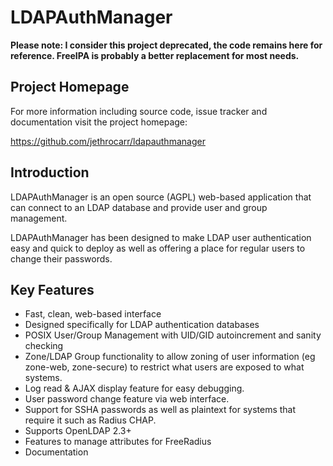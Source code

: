 # LDAPAuthManager

**Please note: I consider this project deprecated, the code remains here for reference. FreeIPA is probably a better replacement for most needs.**


## Project Homepage

For more information including source code, issue tracker and documentation
visit the project homepage:

https://github.com/jethrocarr/ldapauthmanager


## Introduction

LDAPAuthManager is an open source (AGPL) web-based application that can connect
to an LDAP database and provide user and group management.

LDAPAuthManager has been designed to make LDAP user authentication easy and
quick to deploy as well as offering a place for regular users to change their
passwords.


## Key Features

* Fast, clean, web-based interface
* Designed specifically for LDAP authentication databases
* POSIX User/Group Management with UID/GID autoincrement and sanity checking
* Zone/LDAP Group functionality to allow zoning of user information (eg zone-web, zone-secure) to restrict what users are exposed to what systems.
* Log read & AJAX display feature for easy debugging.
* User password change feature via web interface.
* Support for SSHA passwords as well as plaintext for systems that require it such as Radius CHAP.
* Supports OpenLDAP 2.3+
* Features to manage attributes for FreeRadius
* Documentation

